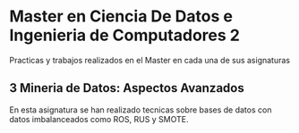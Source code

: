 # Master en Ciencia De Datos e Ingenieria de Computadores 2
Practicas y trabajos realizados en el Master en cada una de sus asignaturas

## 3 Mineria de Datos: Aspectos Avanzados
En esta asignatura se han realizado tecnicas sobre bases de datos con datos imbalanceados como ROS, RUS y SMOTE.
